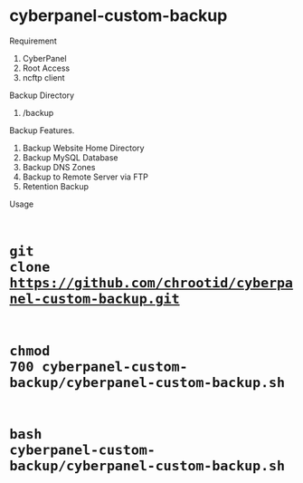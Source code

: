 # cyberpanel-custom-backup
Requirement
1. CyberPanel
2. Root Access
3. ncftp client

Backup Directory
1. /backup

Backup Features.
1. Backup Website Home Directory
2. Backup MySQL Database
3. Backup DNS Zones
4. Backup to Remote Server via FTP
5. Retention Backup

Usage
<code>
# git clone https://github.com/chrootid/cyberpanel-custom-backup.git
# chmod 700 cyberpanel-custom-backup/cyberpanel-custom-backup.sh
# bash cyberpanel-custom-backup/cyberpanel-custom-backup.sh
</code>
